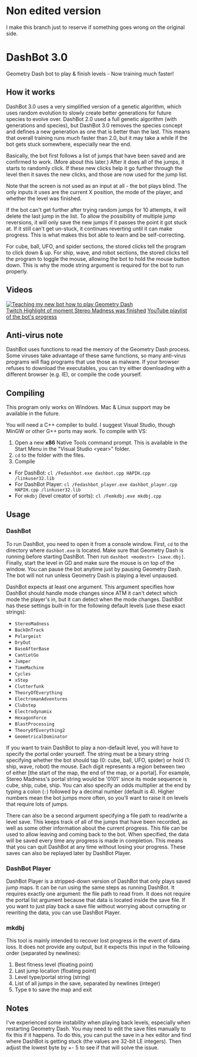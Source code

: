 # Non edited version
I make this branch just to reserve if something goes wrong on the original side.

# DashBot 3.0
Geometry Dash bot to play &amp; finish levels - Now training much faster!

## How it works
DashBot 3.0 uses a very simplified version of a genetic algorithm, which uses random evolution to slowly create better generations for future species to evolve over. DashBot 2.0 used a full genetic algorithm (with generations and species), but DashBot 3.0 removes the species concept and defines a new generation as one that is better than the last. This means that overall training runs much faster than 2.0, but it may take a while if the bot gets stuck somewhere, especially near the end.

Basically, the bot first follows a list of jumps that have been saved and are confirmed to work. (More about this later.) After it does all of the jumps, it starts to randomly click. If these new clicks help it go further through the level then it saves the new clicks, and those are now used for the jump list.

Note that the screen is not used as an input at all - the bot plays blind. The only inputs it uses are the current X position, the mode of the player, and whether the level was finished.

If the bot can't get further after trying random jumps for 10 attempts, it will delete the last jump in the list. To allow the possibility of multiple jump reversions, it will only save the new jumps if it passes the point it got stuck at. If it still can't get un-stuck, it continues reverting until it can make progress. This is what makes this bot able to learn and be self-correcting.

For cube, ball, UFO, and spider sections, the stored clicks tell the program to click down & up. For ship, wave, and robot sections, the stored clicks tell the program to toggle the mouse, allowing the bot to hold the mouse button down. This is why the mode string argument is required for the bot to run properly.

## Videos
[![Teaching my new bot how to play Geometry Dash](https://img.youtube.com/vi/zr5mRVt-b2s/0.jpg)](https://www.youtube.com/watch?v=zr5mRVt-b2s)  
[Twitch Highlight of moment Stereo Madness was finished](https://www.twitch.tv/videos/581659084)
[YouTube playlist of the bot's progress](https://www.youtube.com/playlist?list=PLkpRr6F2XV5408ZFj1Hm-Phf2G9MymztX)

## Anti-virus note
DashBot uses functions to read the memory of the Geometry Dash process. Some viruses take advantage of these same functions, so many anti-virus programs will flag programs that use those as malware. If your browser refuses to download the executables, you can try either downloading with a different browser (e.g. IE), or compile the code yourself.

## Compiling
This program only works on Windows. Mac & Linux support may be available in the future.

You will need a C++ compiler to build. I suggest Visual Studio, though MinGW or other G++ ports may work. To compile with VS:
1. Open a new **x86** Native Tools command prompt. This is available in the Start Menu in the "Visual Studio \<year\>" folder.
2. `cd` to the folder with the files.
3. Compile
  * For DashBot: `cl /Fedashbot.exe dashbot.cpp HAPIH.cpp /linkuser32.lib`
  * For DashBot Player: `cl /Fedashbot_player.exe dashbot_player.cpp HAPIH.cpp /linkuser32.lib`
  * For `mkdbj` (level creator of sorts): `cl /Femkdbj.exe mkdbj.cpp`

## Usage
### DashBot
To run DashBot, you need to open it from a console window. First, `cd` to the directory where `dashbot.exe` is located. Make sure  that Geometry Dash is running before starting DashBot. Then run `dashbot <modestr> [save.dbj]`. Finally, start the level in GD and make sure the mouse is on top of the window. You can pause the bot anytime just by pausing Geometry Dash. The bot will not run unless Geometry Dash is playing a level unpaused.

DashBot expects at least one argument. This argument specifies how DashBot should handle mode changes since ATM it can't detect which mode the player's in, but it can detect when the mode changes. DashBot has these settings built-in for the following default levels (use these exact strings):
* `StereoMadness`
* `BackOnTrack`
* `Polargeist`
* `DryOut`
* `BaseAfterBase`
* `CantLetGo`
* `Jumper`
* `TimeMachine`
* `Cycles`
* `xStep`
* `Clutterfunk`
* `TheoryOfEverything`
* `ElectromanAdventures`
* `Clubstep`
* `Electrodynamix`
* `HexagonForce`
* `BlastProcessing`
* `TheoryOfEverything2`
* `GeometricalDominator`

If you want to train DashBot to play a non-default level, you will have to specify the portal order yourself. The string must be a binary string specifying whether the bot should tap (0: cube, ball, UFO, spider) or hold (1: ship, wave, robot) the mouse. Each digit represents a region between two of either \[the start of the map, the end of the map, or a portal\]. For example, Stereo Madness's portal string would be '0101' since its mode sequence is cube, ship, cube, ship. You can also specify an odds multiplier at the end by typing a colon (`:`) followed by a decimal number (default is 4). Higher numbers mean the bot jumps more often, so you'll want to raise it on levels that require lots of jumps.

There can also be a second argument specifying a file path to read/write a level save. This keeps track of all of the jumps that have been recorded, as well as some other information about the current progress. This file can be used to allow leaving and coming back to the bot. When specified, the data will be saved every time any progress is made in completion. This means that you can quit DashBot at any time without losing your progress. These saves can also be replayed later by DashBot Player.

### DashBot Player
DashBot Player is a stripped-down version of DashBot that only plays saved jump maps. It can be run using the same steps as running DashBot. It requires exactly one argument: the file path to read from. It does not require the portal list argument because that data is located inside the save file. If you want to just play back a save file without worrying about corrupting or rewriting the data, you can use DashBot Player.

### mkdbj
This tool is mainly intended to recover lost progress in the event of data loss. It does not provide any output, but it expects this input in the following order (separated by newlines):
1. Best fitness level (floating point)
2. Last jump location (floating point)
3. Level type/portal string (string)
4. List of all jumps in the save, separated by newlines (integer)
5. Type `0` to save the map and exit

## Notes
I've experienced some instability when playing back levels, especially when restarting Geometry Dash. You may need to edit the save files manually to fix this if it happens. To do this, you can put the save in a hex editor and find where DashBot is getting stuck (the values are 32-bit LE integers). Then adjust the lowest byte by +- 5 to see if that will solve the issue.

